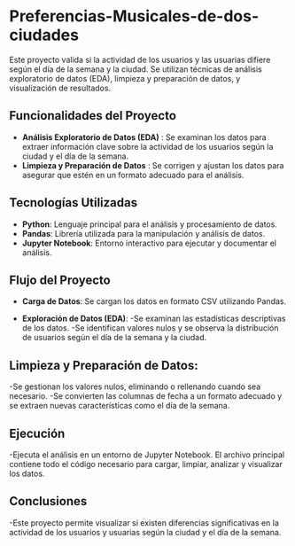 # Preferencias-Musicales-de-dos-ciudades

Este proyecto valida si la actividad de los usuarios y las usuarias difiere según el día de la semana y la ciudad. Se utilizan técnicas de análisis exploratorio de datos (EDA), limpieza y preparación de datos, y visualización de resultados.

## Funcionalidades del Proyecto

- **Análisis Exploratorio de Datos (EDA)** : Se examinan los datos para extraer información clave sobre la actividad de los usuarios según la ciudad y el día de la semana.
- **Limpieza y Preparación de Datos** : Se corrigen y ajustan los datos para asegurar que estén en un formato adecuado para el análisis.

## Tecnologías Utilizadas

- **Python**: Lenguaje principal para el análisis y procesamiento de datos.
- **Pandas**: Librería utilizada para la manipulación y análisis de datos.
- **Jupyter Notebook**: Entorno interactivo para ejecutar y documentar el análisis.

## Flujo del Proyecto
- **Carga de Datos**: Se cargan los datos en formato CSV utilizando Pandas.

- **Exploración de Datos (EDA)**:
-Se examinan las estadísticas descriptivas de los datos.
-Se identifican valores nulos y se observa la distribución de usuarios según el día de la semana y la ciudad.

## Limpieza y Preparación de Datos:

-Se gestionan los valores nulos, eliminando o rellenando cuando sea necesario.
-Se convierten las columnas de fecha a un formato adecuado y se extraen nuevas características como el día de la semana.

## Ejecución
-Ejecuta el análisis en un entorno de Jupyter Notebook. El archivo principal contiene todo el código necesario para cargar, limpiar, analizar y visualizar los datos.

## Conclusiones
-Este proyecto permite visualizar si existen diferencias significativas en la actividad de los usuarios y usuarias según la ciudad y el día de la semana.


